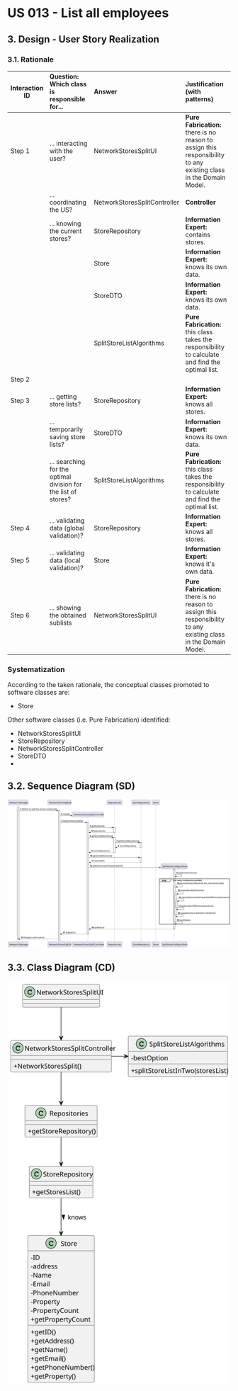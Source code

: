 # US 013 - List all employees 

## 3. Design - User Story Realization 

### 3.1. Rationale



| Interaction ID | Question: Which class is responsible for...                    | Answer                       | Justification (with patterns)                                                                                     |
|----------------|:---------------------------------------------------------------|:-----------------------------|:------------------------------------------------------------------------------------------------------------------|
| Step 1         | ... interacting with the user?                                 | NetworkStoresSplitUI         | **Pure Fabrication:** there is no reason to assign this responsibility to any existing class in the Domain Model. |
|                | ... coordinating the US?                                       | NetworkStoresSplitController | **Controller**                                                                                                    |
|                | ... knowing the current stores?                                | StoreRepository              | **Information Expert:** contains stores.                                                                          |
|                |                                                                | Store                        | **Information Expert:** knows its own data.                                                                       |
|                |                                                                | StoreDTO                     | **Information Expert:** knows its own data.                                                                       |
|                |                                                                | SplitStoreListAlgorithms     | **Pure Fabrication:** this class takes the responsibility to calculate and find the optimal list.                 |
| Step 2         |                                                                |                              |                                                                                                                   |
| Step 3         | ... getting store lists?                                       | StoreRepository              | **Information Expert:** knows all stores.                                                                         |
|                | ... temporarily saving store lists?                            | StoreDTO                     | **Information Expert:** knows its own data.                                                                       |
|                | ... searching for the optimal division for the list of stores? | SplitStoreListAlgorithms     | **Pure Fabrication:** this class takes the responsibility to calculate and find the optimal list.                 |
| Step 4         | ... validating data (global validation)?                       | StoreRepository              | **Information Expert:** knows all stores.                                                                         | 
| Step 5         | ... validating data (local validation)?                        | Store                        | **Information Expert:** knows it's own data.                                                                      |                                                                                                                   ||
| Step 6         | ... showing the obtained sublists                              | NetworkStoresSplitUI         | **Pure Fabrication:** there is no reason to assign this responsibility to any existing class in the Domain Model. |




### Systematization ##

According to the taken rationale, the conceptual classes promoted to software classes are: 

* Store

Other software classes (i.e. Pure Fabrication) identified: 

 * NetworkStoresSplitUI 
 * StoreRepository
 * NetworkStoresSplitController
 * StoreDTO
 * 


## 3.2. Sequence Diagram (SD)

![us019-ssd.svg](svg%2Fus019-ssd.svg)

## 3.3. Class Diagram (CD)

![us019-class-diagram.svg](svg%2Fus019-class-diagram.svg)